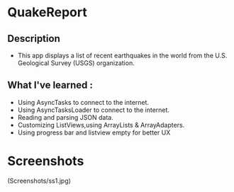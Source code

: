 # QuakeReport

## Description
- This app displays a list of recent earthquakes in the world
from the U.S. Geological Survey (USGS) organization.

## What I've learned :
- Using AsyncTasks to connect to the internet.
- Using AsyncTasksLoader to connect to the internet.
- Reading and parsing JSON data.
- Customizing ListViews,using ArrayLists & ArrayAdapters.
- Using progress bar and listview empty for better UX

# Screenshots
(Screenshots/ss1.jpg)
